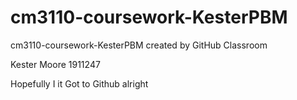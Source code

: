 # cm3110-coursework-KesterPBM
cm3110-coursework-KesterPBM created by GitHub Classroom

Kester Moore    1911247

Hopefully I it Got to Github alright

